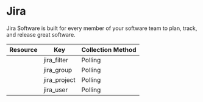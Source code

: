# Jira

Jira Software is built for every member of your software team to plan, track, and release great software.

| Resource | Key | Collection Method |
| --- | --- | --- |
|  | jira_filter | Polling |
|  | jira_group | Polling |
|  | jira_project | Polling |
|  | jira_user | Polling |

